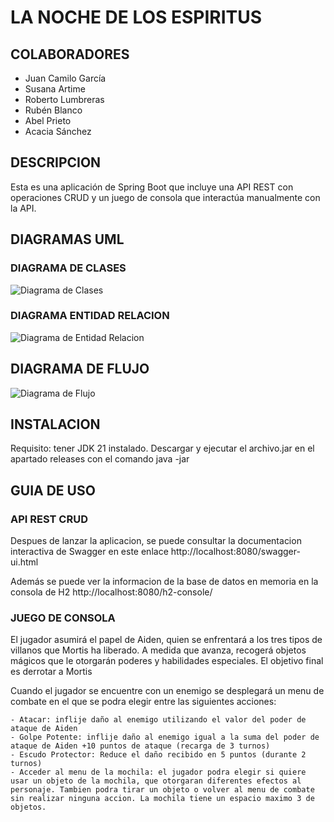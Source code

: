 # LA NOCHE DE LOS ESPIRITUS

## COLABORADORES

- Juan Camilo García
- Susana Artime
- Roberto Lumbreras
- Rubén Blanco
- Abel Prieto
- Acacia Sánchez

## DESCRIPCION

Esta es una aplicación de Spring Boot que incluye una API REST con operaciones CRUD y un juego de consola que interactúa manualmente con la API.

## DIAGRAMAS UML

### DIAGRAMA DE CLASES
![Diagrama de Clases](assets/Diagrama%20UML%20classes%20v4.jpg)

### DIAGRAMA ENTIDAD RELACION
![Diagrama de Entidad Relacion](assets/UML_Tablas_V02.png)

## DIAGRAMA DE FLUJO
![Diagrama de Flujo](assets/F5Games%20Diagram3.png)

## INSTALACION
Requisito: tener JDK 21 instalado.
Descargar y ejecutar el archivo.jar en el apartado releases con el comando java -jar

## GUIA DE USO

### API REST CRUD
Despues de lanzar la aplicacion, se puede consultar la documentacion interactiva de Swagger en este enlace http://localhost:8080/swagger-ui.html

Además se puede ver la informacion de la base de datos en memoria en la consola de H2 http://localhost:8080/h2-console/

### JUEGO DE CONSOLA
El jugador asumirá el papel de Aiden, quien se enfrentará a los tres tipos de villanos que Mortis ha liberado. A medida que avanza, recogerá objetos mágicos que le otorgarán poderes y habilidades especiales. El
objetivo final es derrotar a Mortis

Cuando el jugador se encuentre con un enemigo se desplegará un menu de combate en el que se podra elegir entre las siguientes acciones:

    - Atacar: inflije daño al enemigo utilizando el valor del poder de ataque de Aiden
    - Golpe Potente: inflije daño al enemigo igual a la suma del poder de ataque de Aiden +10 puntos de ataque (recarga de 3 turnos)
    - Escudo Protector: Reduce el daño recibido en 5 puntos (durante 2 turnos)
    - Acceder al menu de la mochila: el jugador podra elegir si quiere usar un objeto de la mochila, que otorgaran diferentes efectos al personaje. Tambien podra tirar un objeto o volver al menu de combate sin realizar ninguna accion. La mochila tiene un espacio maximo 3 de objetos.
